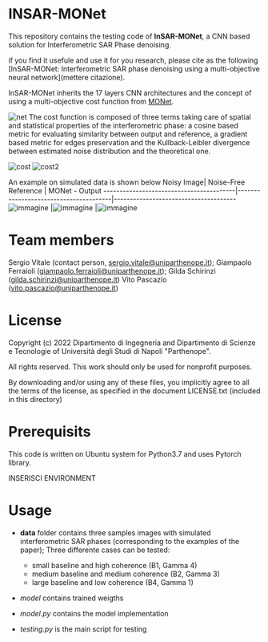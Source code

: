 # INSAR-MONet
This repository contains the testing code of **InSAR-MONet**, a CNN based solution for Interferometric SAR Phase denoising.

if you find it usefule and use it for you research, please cite as the following [InSAR-MONet: Interferometric SAR phase
denoising using a multi-objective neural network](mettere citazione).



InSAR-MONet inherits the 17 layers CNN architectures and the concept of using a multi-objective cost function from [MONet](https://ieeexplore.ieee.org/document/9261137). 

![net](https://user-images.githubusercontent.com/36993034/197556012-74be765f-48e6-44e9-85d6-b706a9928611.png)
The cost function is composed of three terms taking care of spatial and statistical properties of the interferometric phase: a cosine based metric for evaluating similarity between output and reference, a gradient based metric for edges preservation and the Kullback-Leibler divergence between estimated noise distribution and the theoretical one.

![cost](https://user-images.githubusercontent.com/36993034/197556133-3ce13133-b3ec-4913-a8a9-0ead333e6c7e.png)
![cost2](https://user-images.githubusercontent.com/36993034/197556216-307418ae-1cd4-4734-b837-61ed111f93d3.png)

An example on simulated data is shown below
Noisy Image| Noise-Free Reference | MONet - Output 
-----------------------------------------|---------------------------------------|--------------------------------------
![immagine](https://user-images.githubusercontent.com/36993034/197556940-3af2a154-d82d-4df3-b18d-bd37b0258bd7.png) |![immagine](https://user-images.githubusercontent.com/36993034/197557009-a407aea1-8f7c-41a5-834c-87066edace1e.png) |![immagine](https://user-images.githubusercontent.com/36993034/197557074-e7566a82-f0bf-4853-9776-8ef22aa77c82.png)

# Team members
 Sergio Vitale    (contact person, sergio.vitale@uniparthenope.it);
 Giampaolo Ferraioli (giampaolo.ferraioli@uniparthenope.it);
 Gilda  Schirinzi (gilda.schirinzi@uniparthenope.it)
 Vito Pascazio (vito.pascazio@uniparthenope.it)
 
# License
Copyright (c) 2022 Dipartimento di Ingegneria and Dipartimento di Scienze e Tecnologie of Università degli Studi di Napoli "Parthenope".

All rights reserved. This work should only be used for nonprofit purposes.

By downloading and/or using any of these files, you implicitly agree to all the
terms of the license, as specified in the document LICENSE.txt
(included in this directory)

# Prerequisits
This code is written on Ubuntu system for Python3.7 and uses Pytorch library.

INSERISCI ENVIRONMENT


# Usage 
* **data** folder contains three samples images with simulated interferometric SAR phases (corresponding to the examples of the paper);
Three differente cases can be tested:
     * small baseline and high coherence (B1, Gamma 4)
     * medium baseline and medium coherence (B2, Gamma 3)
     * large baseline and low coherence (B4, Gamma 1)

* *model* contains trained weigths
* *model.py* contains the model implementation
* *testing.py* is the main script for testing
